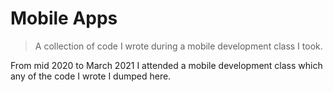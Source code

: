 # Mobile Apps

> A collection of code I wrote during a mobile development class I took.

From mid 2020 to March 2021 I attended a mobile development class which any of the code I wrote I dumped here.
